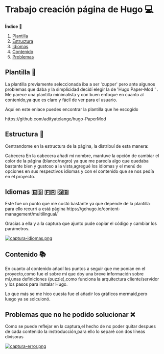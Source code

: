# Trabajo creación página de Hugo :computer:

**Índice** :scroll:  
1. [Plantilla](#id1)
2. [Estructura](#id2)
3. [Idiomas](#id3)
4. [Contenido](#id4)
5. [Problemas](#id5)

## Plantilla<a name="id1"></a> 	:page_facing_up:
<p>La plantilla previamente seleccionada iba a ser 'cupper' pero ante algunos problemas que daba y la simplicidad decidí elegir 
la de 'Hugo Paper-Mod ' . Me parece una plantilla minimalista y con buen enfoque en cuanto al contenido,ya que es claro y fácil de ver 
para el usuario. </p>
<p>Aquí en este enlace puedes encontrar la plantilla que he escogido</p>
https://github.com/adityatelange/hugo-PaperMod


## Estructura<a name="id2"></a> :triangular_ruler:
<p>Centrandome en la estructura de la página, la distribuí de esta manera: </p>
Cabecera
En la cabecera añadí mi nombre, mantuve la opción de cambiar el color de la página (blanco/negro) ya que me parecía algo que quedaba bastante bien y gustoso a la 
vista,agregué los idiomas y el menú de opciones en sus respectivos idiomas y con el contenido que se nos pedía en el proyecto.


## Idiomas<a name="id3"></a>  	:es: :fr: 	:uk:
<p>Este fue un punto que me costó bastante ya que depende de la plantilla para ello recurrí a está página  https://gohugo.io/content-management/multilingual/ </p>
Gracias a ella y a la captura que ajunto pude copiar el código y cambiar los parámetros.</p>

[![captura-idiomas.png](https://i.postimg.cc/zGVxZRkc/captura-idiomas.png)](https://postimg.cc/CRpGb5XG)



## Contenido<a name="id4"></a> :books:
<p>En cuanto al contenido añadí los puntos a seguir que me ponían en el proyecto,como fue el sobre mí que doy una breve información sobre mí,unas definiciones (puzzle),como funciona 
la arquitectura cliente/servidor y los pasos para instalar Hugo.</p>
<p>Lo que más se me hico cuesta fue el añadir los gráficos mermaid,pero luego ya se solcuionó.</p>



## Problemas que no he podido solucionar <a name="id5"></a> :x:
<p>Como se puede reflejar en la captura,el hecho de no poder quitar despues de cada contenido la instroducción,para ello  lo separé con dos líneas divisoras</p>

[![captura-error.png](https://i.postimg.cc/vmPPpLJk/captura-error.png)](https://postimg.cc/d7ymCdtj)
